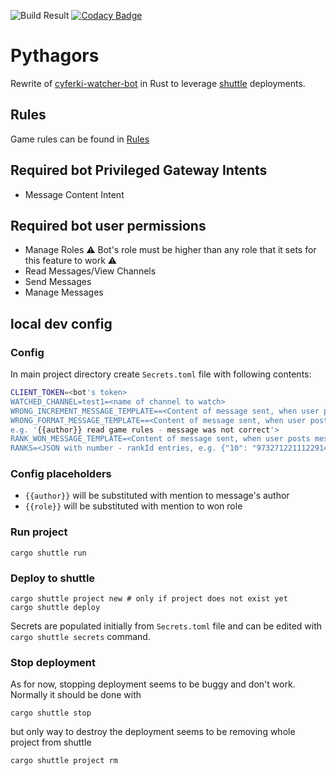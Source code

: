 ![Build Result](https://github.com/Kryszak/pythagors/actions/workflows/test.yml/badge.svg)
[![Codacy Badge](https://app.codacy.com/project/badge/Grade/1dc1711a57c1423e81b6ffb027b61dd7)](https://www.codacy.com/gh/Kryszak/pythagors/dashboard?utm_source=github.com&amp;utm_medium=referral&amp;utm_content=Kryszak/pythagors&amp;utm_campaign=Badge_Grade)

# Pythagors
Rewrite of [cyferki-watcher-bot](https://github.com/Kryszak/cyferki-watcher-bot) in Rust to leverage 
[shuttle](https://www.shuttle.rs/) deployments.

## Rules
Game rules can be found in [Rules](./RULES.md)

## Required bot Privileged Gateway Intents
- Message Content Intent

## Required bot user permissions
- Manage Roles :warning: Bot's role must be higher than any role that it sets for this feature to work ⚠️
- Read Messages/View Channels
- Send Messages
- Manage Messages

## local dev config
### Config
In main project directory create `Secrets.toml` file with following contents:
```bash
CLIENT_TOKEN=<bot's token>
WATCHED_CHANNEL=test1=<name of channel to watch>
WRONG_INCREMENT_MESSAGE_TEMPLATE==<Content of message sent, when user posts wrong number, e.g. '{{author}} learn learn to count'>
WRONG_FORMAT_MESSAGE_TEMPLATE==<Content of message sent, when user posts message in wrong format, 
e.g. '{{author}} read game rules - message was not correct'>
RANK_WON_MESSAGE_TEMPLATE=<Content of message sent, when user posts message with number winning role e.g. '{{author}}, congratulations on winning rank {{role}}!',>
RANKS=<JSON with number - rankId entries, e.g. {"10": "973271221112291409", "15": "973282436047839262"}> 
```
### Config placeholders
- `{{author}}` will be substituted with mention to message's author
- `{{role}}` will be substituted with mention to won role

### Run project
```
cargo shuttle run
```

### Deploy to shuttle
```
cargo shuttle project new # only if project does not exist yet
cargo shuttle deploy
```
Secrets are populated initially from `Secrets.toml` file and can be edited with `cargo shuttle secrets` command.

### Stop deployment
As for now, stopping deployment seems to be buggy and don't work. Normally it should be done with
```
cargo shuttle stop
```
but only way to destroy the deployment seems to be removing whole project from shuttle
```
cargo shuttle project rm
```
